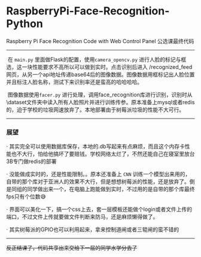 # RaspberryPi-Face-Recognition-Python
Raspberry Pi Face Recognition Code with Web Control Panel 公选课最终代码

---

​        在 `main.py` 里面做Flask的配置，使用`camera_opencv.py` 进行人脸的标记与框选，这一块性能要求不高所以可以做到实时。点击识别后进入 /recognized_feed网页，从另一个api地址传递base64后的图像数据。图像数据用框标记出人脸位置并且标注人脸名称，测试下来识别率还是蛮高的哈哈哈哈。

​        图像数据使用`facer.py` 进行处理，调用face_recognition库进行识别，识别时从\dataset文件夹中读入所有人脸照片并进行训练传参。原本准备上mysql或者redis的，迫于学校的垃圾网速放弃了。本地部署由于树莓派垃圾的性能不大可行。

---

### 展望

· 其实完全可以使用数据库保存，本地的.db写起来有点麻烦，而且这个内存卡性能也不大行，怕给他搞坏了要赔钱。学校网络太烂了，不然还能自己在寝室里放台3B专门做redis的部署

· 没能做成实时的，还是性能限制。。原本还准备上 `CNN` 训练一个模型出来用的，自带的那个库对于亚洲人的效果不大行，但是想想树莓派的性能，还是放弃了。倒是同组的同学做出来一个，在电脑上跑能做到实时，不过用的是自带的那个库最终fps只有个位数😅

· 界面可以美化一下，搞一个css上去，套一层模板还能做个login或者文件上传的端口，不过文件上传就要做文件判断来防马，还是麻烦懒得做了。

· 其实树莓派的GPIO也可以利用起来，拿来控制道闸或者三辊闸的蛮不错的

---

~~反正结课了，代码共享出来交给下一届的同学水学分去了~~ 
